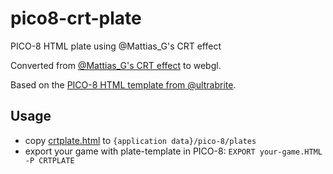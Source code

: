 # pico8-crt-plate
PICO-8 HTML plate using @Mattias_G's CRT effect

Converted from [@Mattias_G's CRT effect](https://github.com/mattiasgustavsson/crtview) to webgl.

Based on the [PICO-8 HTML template from @ultrabrite](https://www.lexaloffle.com/bbs/?tid=33488).

## Usage
 - copy [crtplate.html](https://github.com/Milchreis/pico8-crt-plate/blob/main/crtplate.html) to `{application data}/pico-8/plates`
 - export your game with plate-template in PICO-8: `EXPORT your-game.HTML -P CRTPLATE`
